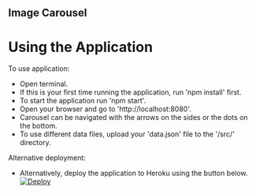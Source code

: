 ## Image Carousel

# Using the Application

To use application:
- Open terminal.
- If this is your first time running the application, run 'npm install' first.
- To start the application run 'npm start'.
- Open your browser and go to 'http://localhost:8080'.
- Carousel can be navigated with the arrows on the sides or the dots on the bottom.
- To use different data files, upload your 'data.json' file to the '/src/' directory.

Alternative deployment:
- Alternatively, deploy the application to Heroku using the button below.
[![Deploy](https://www.herokucdn.com/deploy/button.svg)](https://heroku.com/deploy)
